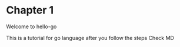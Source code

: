 # Chapter 1
Welcome to hello-go

This is a tutorial for go language
after you follow the steps
Check MD
